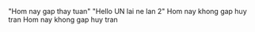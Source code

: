"Hom nay gap thay tuan" 
"Hello UN lai ne lan 2" 
Hom nay khong gap huy tran 
Hom nay khong gap huy tran 
